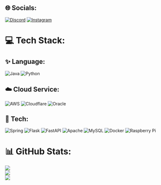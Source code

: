 
## 🌐 Socials:
[![Discord](https://img.shields.io/badge/Discord-%237289DA.svg?logo=discord&logoColor=white)](https://discord.gg/가위#7777) [![Instagram](https://img.shields.io/badge/Instagram-%23E4405F.svg?logo=Instagram&logoColor=white)](https://instagram.com/ggos3_)  

# 💻 Tech Stack:
## ✨ Language:
![Java](https://img.shields.io/badge/java-%23ED8B00.svg?style=for-the-badge&logo=java&logoColor=white) ![Python](https://img.shields.io/badge/python-3670A0?style=for-the-badge&logo=python&logoColor=ffdd54) 
## ☁️ Cloud Service:
![AWS](https://img.shields.io/badge/AWS-%23FF9900.svg?style=for-the-badge&logo=amazon-aws&logoColor=white) ![Cloudflare](https://img.shields.io/badge/Cloudflare-F38020?style=for-the-badge&logo=Cloudflare&logoColor=white) ![Oracle](https://img.shields.io/badge/Oracle-F80000?style=for-the-badge&logo=oracle&logoColor=white) 
## 🔨 Tech:
![Spring](https://img.shields.io/badge/spring-%236DB33F.svg?style=for-the-badge&logo=spring&logoColor=white) ![Flask](https://img.shields.io/badge/flask-%23000.svg?style=for-the-badge&logo=flask&logoColor=white) ![FastAPI](https://img.shields.io/badge/FastAPI-005571?style=for-the-badge&logo=fastapi) ![Apache](https://img.shields.io/badge/apache-%23D42029.svg?style=for-the-badge&logo=apache&logoColor=white) ![MySQL](https://img.shields.io/badge/mysql-%2300f.svg?style=for-the-badge&logo=mysql&logoColor=white) ![Docker](https://img.shields.io/badge/docker-%230db7ed.svg?style=for-the-badge&logo=docker&logoColor=white) ![Raspberry Pi](https://img.shields.io/badge/-RaspberryPi-C51A4A?style=for-the-badge&logo=Raspberry-Pi)
# 📊 GitHub Stats:
![](https://github-readme-stats-git-masterrstaa-rickstaa.vercel.app/api?username=GGos3&theme=dark&hide_border=false&include_all_commits=true&count_private=true)<br/>
![](https://github-readme-streak-stats.herokuapp.com/?user=GGos3&theme=dark&hide_border=false)<br/>
![](https://github-readme-stats-git-masterrstaa-rickstaa.vercel.app/api/top-langs/?username=GGos3&theme=dark&hide_border=false&include_all_commits=true&count_private=false&layout=compact)

  
<!-- Proudly created with GPRM ( https://gprm.itsvg.in ) -->
